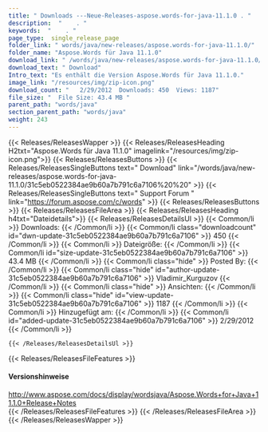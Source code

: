 ```yaml
---
title: " Downloads ---Neue-Releases-aspose.words-for-java-11.1.0 . "
description:  "    . " 
keywords:  "    . " 
page_type:  single_release_page
folder_link: " words/java/new-releases/aspose.words-for-java-11.1.0/"
folder_name: "Aspose.Words für Java 11.1.0"
download_link: " /words/java/new-releases/aspose.words-for-java-11.1.0/31c5eb0522384ae9b60a7b791c6a7106"
download_text: " Download"
Intro_text: "Es enthält die Version Aspose.Words für Java 11.1.0."
image_link: "/resources/img/zip-icon.png"
download_count: "   2/29/2012  Downloads: 450  Views: 1187"
file_size: "  File Size: 43.4 MB "
parent_path: "words/java"
section_parent_path: "words/java"
weight: 243
---
```


{{< Releases/ReleasesWapper >}}
  {{< Releases/ReleasesHeading H2txt="Aspose.Words für Java 11.1.0" imagelink="/resources/img/zip-icon.png">}}
  {{< Releases/ReleasesButtons >}}
    {{< Releases/ReleasesSingleButtons text=" Download" link="/words/java/new-releases/aspose.words-for-java-11.1.0/31c5eb0522384ae9b60a7b791c6a7106%20%20" >}}
    {{< Releases/ReleasesSingleButtons text=" Support Forum " link="https://forum.aspose.com/c/words" >}}
  {{< Releases/ReleasesButtons >}}
  {{< Releases/ReleasesFileArea >}}
    {{< Releases/ReleasesHeading h4txt="Dateidetails">}}
    {{< Releases/ReleasesDetailsUl >}}
            {{< Common/li >}} Downloads: {{< /Common/li >}}
      {{< Common/li class="downloadcount" id="dwn-update-31c5eb0522384ae9b60a7b791c6a7106" >}} 450 {{< /Common/li >}}
      {{< Common/li >}} Dateigröße: {{< /Common/li >}}
      {{< Common/li id="size-update-31c5eb0522384ae9b60a7b791c6a7106" >}} 43.4 MB {{< /Common/li >}} 
      {{< Common/li  class="hide" >}} Posted By: {{< /Common/li >}} 
      {{< Common/li class="hide" id="author-update-31c5eb0522384ae9b60a7b791c6a7106" >}} Vladimir_Kurguzov {{< /Common/li >}}
      {{< Common/li class="hide" >}} Ansichten: {{< /Common/li >}}
      {{< Common/li class="hide" id="view-update-31c5eb0522384ae9b60a7b791c6a7106" >}} 1187 {{< /Common/li >}}
      {{< Common/li >}} Hinzugefügt am: {{< /Common/li >}}
      {{< Common/li id="added-update-31c5eb0522384ae9b60a7b791c6a7106" >}} 2/29/2012 {{< /Common/li >}} 

    {{< /Releases/ReleasesDetailsUl >}}

  {{< Releases/ReleasesFileFeatures >}}
      <h4>Versionshinweise</h4><div> <a href="http://www.aspose.com/docs/display/wordsjava/Aspose.Words+for+Java+11.1.0+Release+Notes">http://www.aspose.com/docs/display/wordsjava/Aspose.Words+for+Java+11.1.0+Release+Notes</a></div>
  {{< /Releases/ReleasesFileFeatures >}}
 {{< /Releases/ReleasesFileArea >}}
{{< /Releases/ReleasesWapper >}}



